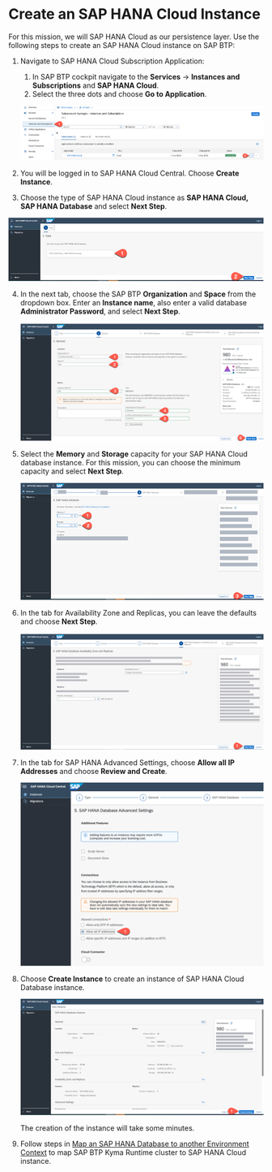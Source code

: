 # Create an SAP HANA Cloud Instance

For this mission, we will SAP HANA Cloud as our persistence layer.
Use the following steps to create an SAP HANA Cloud instance on SAP BTP:

1. Navigate to SAP HANA Cloud Subscription Application:

    1. In SAP BTP cockpit navigate to the **Services** &rarr; **Instances and Subscriptions** and **SAP HANA Cloud**.
    2. Select the three dots and choose **Go to Application**.

    ![HANA](./images/hanatools.png)

2. You will be logged in to SAP HANA Cloud Central. Choose **Create Instance**.

3.  Choose the type of SAP HANA Cloud instance as **SAP HANA Cloud, SAP HANA Database** and select **Next Step**.

   ![HANA](./images/createDatabase02.png)

4. In the next tab, choose the SAP BTP **Organization** and **Space** from the dropdown box. Enter an **Instance name**, also enter a valid database **Administrator Password**, and select **Next Step**.

   ![HANA](./images/createDatabase03.png)

5. Select the **Memory** and **Storage** capacity for your SAP HANA Cloud database instance. For this mission, you can choose the minimum capacity and select **Next Step**.

   ![HANA](./images/createDatabase04.png)

6. In the tab for Availability Zone and Replicas, you can leave the defaults and choose **Next Step**.

   ![HANA](./images/createDatabase05.png)

7. In the tab for SAP HANA Advanced Settings, choose **Allow all IP Addresses** and choose **Review and Create**.

   ![HANA](./images/createDatabase06.png)

8. Choose **Create Instance** to create an instance of SAP HANA Cloud Database instance.

    ![HANA](./images/createDatabase07.png)

    The creation of the instance will take some minutes.

9. Follow steps in [Map an SAP HANA Database to another Environment Context](https://help.sap.com/docs/HANA_CLOUD/9ae9104a46f74a6583ce5182e7fb20cb/1683421d02474567a54a81615e8e2c48.html) to map SAP BTP Kyma Runtime cluster to SAP HANA Cloud instance.

